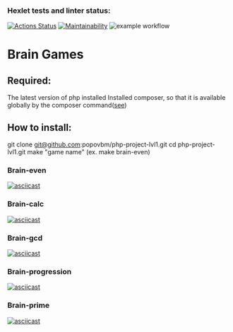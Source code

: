 ### Hexlet tests and linter status:
[![Actions Status](https://github.com/popovbm/php-project-lvl1/workflows/hexlet-check/badge.svg)](https://github.com/popovbm/php-project-lvl1/actions)
[![Maintainability](https://api.codeclimate.com/v1/badges/a99a88d28ad37a79dbf6/maintainability)](https://codeclimate.com/github/codeclimate/codeclimate/maintainability)
![example workflow](https://github.com/popovbm/php-project-lvl1/actions/workflows/lint-check.yml/badge.svg)
# Brain Games
## Required:
The latest version of php installed
Installed composer, so that it is available globally by the composer command([see](https://getcomposer.org/doc/00-intro.md#globally))

## How to install: 
git clone git@github.com:popovbm/php-project-lvl1.git
cd php-project-lvl1.git
make "game name" (ex. make brain-even)

### Brain-even
[![asciicast](https://asciinema.org/a/490861.svg)](https://asciinema.org/a/490861)
### Brain-calc
[![asciicast](https://asciinema.org/a/490859.svg)](https://asciinema.org/a/490859)
### Brain-gcd
[![asciicast](https://asciinema.org/a/490858.svg)](https://asciinema.org/a/490858)
### Brain-progression
[![asciicast](https://asciinema.org/a/490856.svg)](https://asciinema.org/a/490856)
### Brain-prime
[![asciicast](https://asciinema.org/a/490855.svg)](https://asciinema.org/a/490855)
